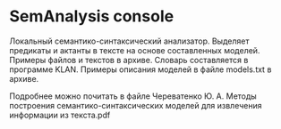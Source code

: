 # SemAnalysis console
Локальный семантико-синтаксический анализатор. Выделяет предикаты и актанты в тексте на основе составленных моделей.
Примеры файлов и текстов в архиве.
Словарь составляется в программе KLAN. Примеры описания моделей в файле models.txt в архиве.

Подробнее можно почитать в файле Череватенко Ю. А. Методы построения семантико-синтаксических моделей для извлечения информации из текста.pdf
